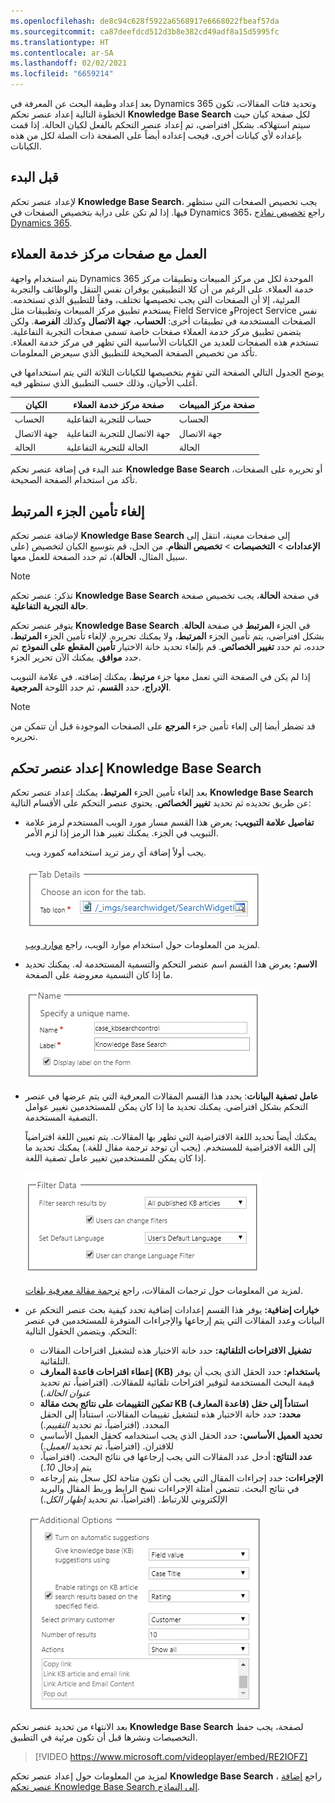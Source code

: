 ```yaml
---
ms.openlocfilehash: de8c94c628f5922a6568917e6668022fbeaf57da
ms.sourcegitcommit: ca87deefdcd512d3b8e382cd49adf8a15d5995fc
ms.translationtype: HT
ms.contentlocale: ar-SA
ms.lasthandoff: 02/02/2021
ms.locfileid: "6659214"
---
```

بعد إعداد وظيفة البحث عن المعرفة في Dynamics 365 وتحديد فئات المقالات، تكون الخطوة التالية إعداد عنصر تحكم **Knowledge Base Search** لكل صفحة كيان حيث سيتم استهلاكه. بشكل افتراضي، تم إعداد عنصر التحكم بالفعل لكيان الحالة. إذا قمت بإعداده لأي كيانات أخرى، فيجب إعداده أيضاً على الصفحة ذات الصلة لكل من هذه الكيانات.

## <a name="before-you-begin"></a>قبل البدء

لإعداد عنصر تحكم **Knowledge Base Search**، يجب تخصيص الصفحات التي ستظهر فيها. إذا لم تكن على دراية بتخصيص الصفحات في Dynamics 365، راجع [تخصيص نماذج Dynamics 365](https://docs.microsoft.com/dynamics365/customer-engagement/customize/create-design-forms).

## <a name="working-with-customer-service-hub-pages"></a>العمل مع صفحات مركز خدمة العملاء

يتم استخدام واجهة Dynamics 365 الموحدة لكل من مركز المبيعات وتطبيقات مركز خدمة العملاء. على الرغم من أن كلا التطبيقين يوفران نفس التنقل والوظائف والتجربة المرئية، إلا أن الصفحات التي يجب تخصيصها تختلف، وفقاً للتطبيق الذي تستخدمه. يستخدم تطبيق مركز المبيعات وتطبيقات مثل Field Service وProject Service نفس الصفحات المستخدمة في تطبيقات أخرى: **الحساب**، **جهة الاتصال** وكذلك **الفرصة**. ولكن يتضمن تطبيق مركز خدمة العملاء صفحات خاصة تسمى صفحات التجربة التفاعلية. تستخدم هذه الصفحات للعديد من الكيانات الأساسية التي تظهر في مركز خدمة العملاء. تأكد من تخصيص الصفحة الصحيحة للتطبيق الذي سيعرض المعلومات.

يوضح الجدول التالي الصفحة التي تقوم بتخصيصها للكيانات الثلاثة التي يتم استخدامها في أغلب الأحيان، وذلك حسب التطبيق الذي ستظهر فيه.

| الكيان  | صفحة مركز خدمة العملاء          | صفحة مركز المبيعات |
|---------|------------------------------------|----------------|
| الحساب | حساب للتجربة التفاعلية | الحساب        |
| ‏‫جهة الاتصال‬ | جهة الاتصال للتجربة التفاعلية | ‏‫جهة الاتصال‬        |
| الحالة    | الحالة للتجربة التفاعلية    | الحالة           |

عند البدء في إضافة عنصر تحكم **Knowledge Base Search** أو تحريره على الصفحات، تأكد من استخدام الصفحة الصحيحة.

## <a name="unlocking-the-related-pane"></a>إلغاء تأمين الجزء المرتبط

لإضافة عنصر تحكم **Knowledge Base Search** إلى صفحات معينة، انتقل إلى **الإعدادات** \> **التخصيصات** \> **تخصيص النظام**. من الحل، قم بتوسيع الكيان لتخصيص (على سبيل المثال، **الحالة**)، ثم حدد الصفحة للعمل معها. 

> [!NOTE] 
> تذكر: عنصر تحكم **Knowledge Base Search** في صفحة **الحالة**، يجب تخصيص صفحة **حالة التجربة التفاعلية**.

يتوفر عنصر تحكم **Knowledge Base Search** في الجزء **المرتبط** في صفحة **الحالة**. بشكل افتراضي، يتم تأمين الجزء **المرتبط**، ولا يمكنك تحريره. لإلغاء تأمين الجزء **المرتبط**، حدده، ثم حدد **تغيير الخصائص**. قم بإلغاء تحديد خانة الاختيار **تأمين المقطع على النموذج** ثم حدد **موافق**. يمكنك الآن تحرير الجزء.

إذا لم يكن في الصفحة التي تعمل معها جزء **مرتبط**، يمكنك إضافته. في علامة التبويب **الإدراج‬‏‫**، حدد **القسم**، ثم حدد اللوحة **المرجعية‬**.

> [!NOTE] 
> قد تضطر أيضا إلى إلغاء تأمين جزء **المرجع** على الصفحات الموجودة قبل أن تتمكن من تحريره.

## <a name="setting-up-the-knowledge-base-search-control"></a>إعداد عنصر تحكم Knowledge Base Search

بعد إلغاء تأمين الجزء **المرتبط**، يمكنك إعداد عنصر تحكم **Knowledge Base Search** عن طريق تحديده ثم تحديد **تغيير الخصائص**. يحتوي عنصر التحكم على الأقسام التالية:

- **تفاصيل علامة التبويب:** يعرض هذا القسم مسار مورد الويب المستخدم لرمز علامة التبويب في الجزء. يمكنك تغيير هذا الرمز إذا لزم الأمر.

   يجب أولاً إضافة أي رمز تريد استخدامه كمورد ويب.

   ![لقطة شاشة لقسم تفاصيل علامة التبويب مع مجموعة الرموز.](../media/RC-Unit3-1.png)

   لمزيد من المعلومات حول استخدام موارد الويب، راجع [موارد ويب](https://docs.microsoft.com/dynamics365/customer-engagement/developer/web-resources).

- **الاسم:** يعرض هذا القسم اسم عنصر التحكم والتسمية المستخدمة له. يمكنك تحديد ما إذا كان التسمية معروضة على الصفحة.

   ![لقطة شاشة لقسم الاسم مع اسم عنصر التحكم.](../media/RC-Unit3-2.png)

- **عامل تصفية البيانات**: يحدد هذا القسم المقالات المعرفية التي يتم عرضها في عنصر التحكم بشكل افتراضي. يمكنك تحديد ما إذا كان يمكن للمستخدمين تغيير عوامل التصفية المستخدمة.

   يمكنك أيضاً تحديد اللغة الافتراضية التي تظهر بها المقالات. يتم تعيين اللغة افتراضياً إلى اللغة الافتراضية للمستخدم. (يجب أن توجد ترجمة مقال للغة.) يمكنك تحديد ما إذا كان يمكن للمستخدمين تغيير عامل تصفية اللغة.

   ![لقطة شاشة لقسم عامل تصفية البيانات مع البيانات التي تم ملؤها.](../media/RC-Unit3-3.png)

   لمزيد من المعلومات حول ترجمات المقالات، راجع [ترجمة مقالة معرفية بلغات](https://docs.microsoft.com/dynamics365/customer-engagement/customer-service/customer-service-hub-user-guide-knowledge-article#translate-a-knowledge-article-in-multiple-languages).

- **خيارات إضافية:** يوفر هذا القسم إعدادات إضافية تحدد كيفية بحث عنصر التحكم عن البيانات وعدد المقالات التي يتم إرجاعها والإجراءات المتوفرة للمستخدمين في عنصر التحكم. ويتضمن الحقول التالية:

    - **تشغيل الاقتراحات التلقائية:** حدد خانة الاختيار هذه لتشغيل اقتراحات المقالات التلقائية.
    - **إعطاء اقتراحات قاعدة المعارف (KB) باستخدام:** حدد الحقل الذي يجب أن يوفر قيمة البحث المستخدمة لتوفير اقتراحات تلقائية للمقالات. (افتراضياً، تم تحديد *عنوان الحالة*.)
    - **تمكين التقييمات على نتائج بحث مقالة KB (قاعدة المعارف) استناداً إلى حقل محدد:** حدد خانة الاختيار هذه لتشغيل تقييمات المقالات، استناداً إلى الحقل المحدد. (افتراضياً، تم تحديد *التقييم*.)
    - **تحديد العميل الأساسي:** حدد الحقل الذي يجب استخدامه كحقل العميل الأساسي للاقتران. (افتراضياً، تم تحديد *العميل*.)
    - **عدد النتائج:** أدخل عدد المقالات التي يجب إرجاعها في نتائج البحث. (افتراضياً، يتم إدخال *10*.)
    - **الإجراءات:** حدد إجراءات المقال التي يجب أن تكون متاحة لكل سجل يتم إرجاعه في نتائج البحث. تتضمن أمثلة الإجراءات نسخ الرابط وربط المقال والبريد الإلكتروني للارتباط. (افتراضياً، تم تحديد *إظهار الكل*.)

   ![لقطة شاشة لقسم الخيارات الإضافية.](../media/RC-Unit3-4.png)

بعد الانتهاء من تحديد عنصر تحكم **Knowledge Base Search** لصفحة، يجب حفظ التخصيصات ونشرها قبل أن تكون مرئية في التطبيق.

> [!VIDEO https://www.microsoft.com/videoplayer/embed/RE2IOFZ]

لمزيد من المعلومات حول إعداد عنصر تحكم **Knowledge Base Search** ، راجع [إضافة عنصر تحكم Knowledge Base Search إلى النماذج](https://docs.microsoft.com/dynamics365/customer-engagement/customer-service/add-knowledge-base-search-control-forms).
